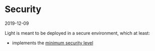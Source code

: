 Security
==========
2019-12-09


Light is meant to be deployed in a secure environment, which at least:
 
- implements the [minimum security level](https://github.com/lingtalfi/TheBar/blob/master/discussions/webapp-security-checklist.md)